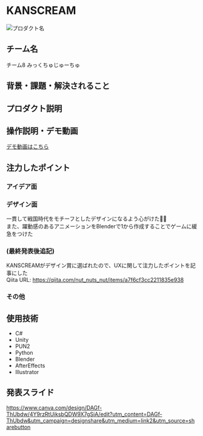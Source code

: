 # KANSCREAM
<!-- プロダクト名に変更してください -->

![プロダクト名](https://kc3.me/cms/wp-content/uploads/2024/11/hack25-eyecatch.png)
<!-- プロダクト名・イメージ画像を差し変えてください -->


## チーム名
チーム8  みっくちゅじゅーちゅ
<!-- チームIDとチーム名を入力してください -->


## 背景・課題・解決されること

<!-- テーマ「関西をいい感じに」に対して、考案するプロダクトがどういった(Why)背景から思いついたのか、どのよう(What)な課題があり、どのよう(How)に解決するのかを入力してください -->


## プロダクト説明

<!-- 開発したプロダクトの説明を入力してください -->


## 操作説明・デモ動画
[デモ動画はこちら](https://www.youtube.com/watch?v=fbzGp0XJGq8)
<!-- 開発したプロダクトの操作説明について入力してください。また、操作説明デモ動画があれば、埋め込みやリンクを記載してください -->


## 注力したポイント

<!-- 開発したプロダクトの中で、特に注力して作成した箇所・ポイントについて入力してください -->
### アイデア面

### デザイン面
一貫して戦国時代をモチーフとしたデザインになるよう心がけた🤲🏻
<br>
また、躍動感のあるアニメーションをBlenderで1から作成することでゲームに緩急をつけた

### (最終発表後追記)
KANSCREAMがデザイン賞に選ばれたので、UXに関して注力したポイントを記事にした
<br>
Qiita URL: https://qiita.com/nut_nuts_nut/items/a7f6cf3cc2211835e938

### その他

## 使用技術

- C#
- Unity
- PUN2
- Python
- Blender
- AfterEffects
- Illustrator

## 発表スライド
https://www.canva.com/design/DAGf-ThUbdw/4Y9rzRtUiksbQDW9X7gSiA/edit?utm_content=DAGf-ThUbdw&utm_campaign=designshare&utm_medium=link2&utm_source=sharebutton
